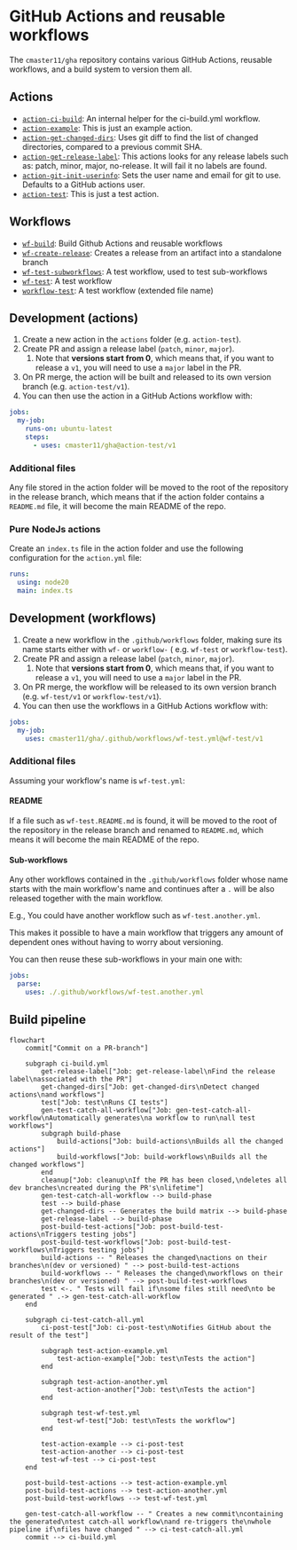 # GitHub Actions and reusable workflows

The `cmaster11/gha` repository contains various GitHub Actions, reusable workflows, and a build
system to version them all.

## Actions

<!-- GENERATE_ACTIONS BEGIN -->

- [`action-ci-build`](./actions/action-ci-build): An internal helper for the ci-build.yml workflow.
- [`action-example`](./actions/action-example): This is just an example action.
- [`action-get-changed-dirs`](./actions/action-get-changed-dirs): Uses git diff to find the list of changed directories, compared to a previous commit SHA.
- [`action-get-release-label`](./actions/action-get-release-label): This actions looks for any release labels such as: patch, minor, major, no-release. It will fail it no labels are found.
- [`action-git-init-userinfo`](./actions/action-git-init-userinfo): Sets the user name and email for git to use. Defaults to a GitHub actions user.
- [`action-test`](./actions/action-test): This is just a test action.
<!-- GENERATE_ACTIONS END -->

## Workflows

<!-- GENERATE_WORKFLOWS BEGIN -->

- [`wf-build`](./.github/workflows/wf-build.yml): Build Github Actions and reusable workflows
- [`wf-create-release`](./.github/workflows/wf-create-release.yml): Creates a release from an artifact into a standalone branch
- [`wf-test-subworkflows`](./.github/workflows/wf-test-subworkflows.yml): A test workflow, used to test sub-workflows
- [`wf-test`](./.github/workflows/wf-test.yml): A test workflow
- [`workflow-test`](./.github/workflows/workflow-test.yml): A test workflow (extended file name)
<!-- GENERATE_WORKFLOWS END -->

## Development (actions)

1. Create a new action in the `actions` folder (e.g. `action-test`).
2. Create PR and assign a release label (`patch`, `minor`, `major`).
   1. Note that **versions start from 0**, which means that, if you want to release a `v1`, you will need to use
      a `major` label in the PR.
3. On PR merge, the action will be built and released to its own version branch (e.g. `action-test/v1`).
4. You can then use the action in a GitHub Actions workflow with:

```yaml
jobs:
  my-job:
    runs-on: ubuntu-latest
    steps:
      - uses: cmaster11/gha@action-test/v1
```

### Additional files

Any file stored in the action folder will be moved to the root of the repository in the release branch, which means
that if the action folder contains a `README.md` file, it will become the main README of the repo.

### Pure NodeJs actions

Create an `index.ts` file in the action folder and use the following configuration for the `action.yml` file:

```yaml
runs:
  using: node20
  main: index.ts
```

## Development (workflows)

1. Create a new workflow in the `.github/workflows` folder, making sure its name starts either with `wf-`
   or `workflow-` (
   e.g. `wf-test` or `workflow-test`).
2. Create PR and assign a release label (`patch`, `minor`, `major`).
   1. Note that **versions start from 0**, which means that, if you want to release a `v1`, you will need to use
      a `major` label in the PR.
3. On PR merge, the workflow will be released to its own version branch (e.g. `wf-test/v1` or `workflow-test/v1`).
4. You can then use the workflows in a GitHub Actions workflow with:

```yaml
jobs:
  my-job:
    uses: cmaster11/gha/.github/workflows/wf-test.yml@wf-test/v1
```

### Additional files

Assuming your workflow's name is `wf-test.yml`:

#### README

If a file such as `wf-test.README.md` is found, it will be moved to the root of the repository in the release
branch and renamed to `README.md`, which means it will become the main README of the repo.

#### Sub-workflows

Any other workflows contained in the `.github/workflows` folder whose name starts with the main workflow's name and
continues after a `.` will be also released together with the main workflow.

E.g., You could have another workflow such as `wf-test.another.yml`.

This makes it possible to have a main workflow that triggers any amount of dependent ones without having to worry about
versioning.

You can then reuse these sub-workflows in your main one with:

```yaml
jobs:
  parse:
    uses: ./.github/workflows/wf-test.another.yml
```

## Build pipeline

<!-- NOTE: the diagram is stored in `./ARCHITECTURE.mermaid` -->

<!-- GENERATE_ARCHITECTURE BEGIN -->

```mermaid
flowchart
    commit["Commit on a PR-branch"]

    subgraph ci-build.yml
        get-release-label["Job: get-release-label\nFind the release label\nassociated with the PR"]
        get-changed-dirs["Job: get-changed-dirs\nDetect changed actions\nand workflows"]
        test["Job: test\nRuns CI tests"]
        gen-test-catch-all-workflow["Job: gen-test-catch-all-workflow\nAutomatically generates\na workflow to run\nall test workflows"]
        subgraph build-phase
            build-actions["Job: build-actions\nBuilds all the changed actions"]
            build-workflows["Job: build-workflows\nBuilds all the changed workflows"]
        end
        cleanup["Job: cleanup\nIf the PR has been closed,\ndeletes all dev branches\ncreated during the PR's\nlifetime"]
        gen-test-catch-all-workflow --> build-phase
        test --> build-phase
        get-changed-dirs -- Generates the build matrix --> build-phase
        get-release-label --> build-phase
        post-build-test-actions["Job: post-build-test-actions\nTriggers testing jobs"]
        post-build-test-workflows["Job: post-build-test-workflows\nTriggers testing jobs"]
        build-actions -- " Releases the changed\nactions on their branches\n(dev or versioned) " --> post-build-test-actions
        build-workflows -- " Releases the changed\nworkflows on their branches\n(dev or versioned) " --> post-build-test-workflows
        test <-. " Tests will fail if\nsome files still need\nto be generated " .-> gen-test-catch-all-workflow
    end

    subgraph ci-test-catch-all.yml
        ci-post-test["Job: ci-post-test\nNotifies GitHub about the result of the test"]

        subgraph test-action-example.yml
            test-action-example["Job: test\nTests the action"]
        end

        subgraph test-action-another.yml
            test-action-another["Job: test\nTests the action"]
        end

        subgraph test-wf-test.yml
            test-wf-test["Job: test\nTests the workflow"]
        end

        test-action-example --> ci-post-test
        test-action-another --> ci-post-test
        test-wf-test --> ci-post-test
    end

    post-build-test-actions --> test-action-example.yml
    post-build-test-actions --> test-action-another.yml
    post-build-test-workflows --> test-wf-test.yml

    gen-test-catch-all-workflow -- " Creates a new commit\ncontaining the generated\ntest catch-all workflow\nand re-triggers the\nwhole pipeline if\nfiles have changed " --> ci-test-catch-all.yml
    commit --> ci-build.yml

```

<!-- GENERATE_ARCHITECTURE END -->
